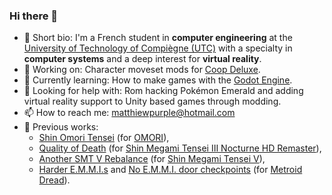 ### Hi there 👋
- 💬 Short bio: I'm a French student in **computer engineering** at the [University of Technology of Compiègne (UTC)](https://www.utc.fr/en/) with a specialty in **computer systems** and a deep interest for **virtual reality**.
- 🔭 Working on: Character moveset mods for [Coop Deluxe](https://sm64coopdx.com/).
- 🌱 Currently learning: How to make games with the [Godot Engine](https://godotengine.org/).
- 🤔 Looking for help with: Rom hacking Pokémon Emerald and adding virtual reality support to Unity based games through modding.
- 📫 How to reach me: matthiewpurple@hotmail.com
- 📓 Previous works:
    - [Shin Omori Tensei](https://mods.one/mod/shinomoritensei) (for [OMORI](https://www.omori-game.com)),
    - [Quality of Death](https://gamebanana.com/mods/443748) (for [Shin Megami Tensei III Nocturne HD Remaster](https://www.atlus.com/smt3/)),
    - [Another SMT V Rebalance](https://gamebanana.com/mods/460115) (for [Shin Megami Tensei V](https://atlus.com/smt5/)),
    - [Harder E.M.M.I.s](https://gamebanana.com/mods/455676) and [No E.M.M.I. door checkpoints](https://gamebanana.com/mods/455498) (for [Metroid Dread](https://metroid.nintendo.com/dread/)).
